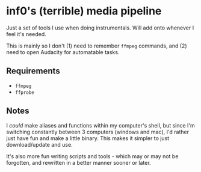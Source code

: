 # inf0's (terrible) media pipeline

Just a set of tools I use when doing instrumentals. Will add onto whenever I feel it's needed.

This is mainly so I don't (1) need to remember `ffmpeg` commands, and (2) need to open Audacity for automatable tasks.

## Requirements

- `ffmpeg`
- `ffprobe`

## Notes

I _could_ make aliases and functions within my computer's shell, but since I'm switching constantly between 3 computers (windows and mac), I'd rather just have fun and make a little binary. This makes it simpler to just download/update and use.

It's also more fun writing scripts and tools - which may or may not be forgotten, and rewritten in a better manner sooner or later.
